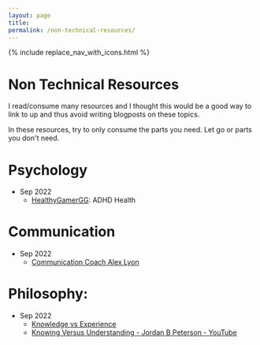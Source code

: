```yaml
---
layout: page
title: 
permalink: /non-technical-resources/
---
```


{% include replace_nav_with_icons.html %}

# Non Technical Resources

I read/consume many resources and I thought this would be a good way to link to up and thus avoid  writing blogposts on these topics.

In these resources, try to only consume the parts you need. Let go or parts you don't need.

# Psychology
- Sep 2022
    - [HealthyGamerGG](https://www.youtube.com/c/HealthyGamerGG): ADHD Health

# Communication
- Sep 2022
    - [Communication Coach Alex Lyon](https://www.youtube.com/c/CommunicationSkillsCoachAlexLyon)


# Philosophy:
- Sep 2022
    - [Knowledge vs Experience](https://www.youtube.com/watch?v=nvPtZyVZFhM)
    - [Knowing Versus Understanding - Jordan B Peterson - YouTube](https://www.youtube.com/watch?v=Y0tGxcUaVm0)